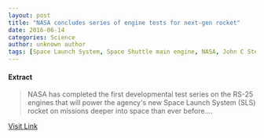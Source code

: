 ```yaml
---
layout: post
title: "NASA concludes series of engine tests for next-gen rocket"
date: 2016-06-14
categories: Science
author: unknown author
tags: [Space Launch System, Space Shuttle main engine, NASA, John C Stennis Space Center, Mars, Astronautics, Astronomy, Aerospace, Flight, Spacecraft, Aerospace engineering, Spaceflight technologies, Outer space, Spaceflight]
---
```





#### Extract
>NASA has completed the first developmental test series on the RS-25 engines that will power the agency's new Space Launch System (SLS) rocket on missions deeper into space than ever before....



[Visit Link](http://phys.org/news/2015-08-nasa-series-next-gen-rocket.html)


